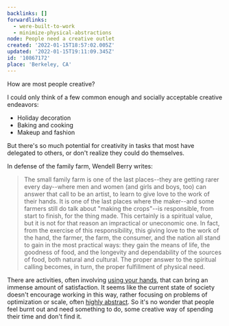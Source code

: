 ```yaml
---
backlinks: []
forwardlinks:
  - were-built-to-work
  - minimize-physical-abstractions
node: People need a creative outlet
created: '2022-01-15T18:57:02.005Z'
updated: '2022-01-15T19:11:09.345Z'
id: '10867172'
place: 'Berkeley, CA'
---
```

How are most people creative? 

I could only think of a few common enough and socially acceptable creative endeavors: 

- Holiday decoration
- Baking and cooking
- Makeup and fashion

But there's so much potential for creativity in tasks that most have delegated to others, or don't realize they could do themselves. 

In defense of the family farm, Wendell Berry writes: 

> The small family farm is one of the last places--they are getting rarer every day--where men and women (and girls and boys, too) can answer that call to be an artist, to learn to give love to the work of their hands. It is one of the last places where the maker--and some farmers still do talk about "making the crops"--is responsible, from start to finish, for the thing made. This certainly is a spiritual value, but it is not for that reason an impractical or uneconomic one. In fact, from the exercise of this responsibility, this giving love to the work of the hand, the farmer, the farm, the consumer, and the nation all stand to gain in the most practical ways: they gain the means of life, the goodness of food, and the longevity and dependability of the sources of food, both natural and cultural. The proper answer to the spiritual calling becomes, in turn, the proper fulfillment of physical need. 

There are activities, often involving [using your hands](were-built-to-work.md), that can bring an immense amount of satisfaction. It seems like the current state of society doesn't encourage working in this way, rather focusing on problems of optimization or scale, often [highly abstract](minimize-physical-abstractions.md). So it's no wonder that people feel burnt out and need something to do, some creative way of spending their time and don't find it. 

